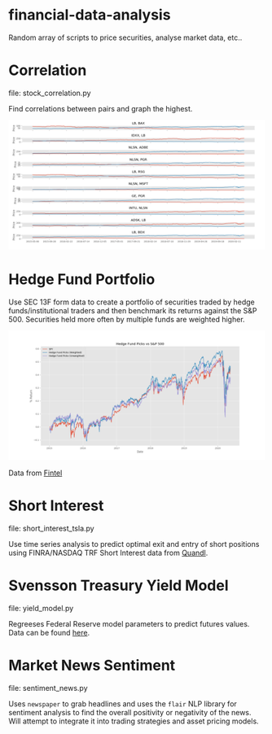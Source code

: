 # financial-data-analysis
Random array of scripts to price securities, analyse market data, etc..

# Correlation
file: stock_correlation.py

Find correlations between pairs and graph the highest.

![](https://github.com/andrew-impell/financial-data-analysis/blob/master/correlations.png)

# Hedge Fund Portfolio

Use SEC 13F form data to create a portfolio of securities traded by hedge funds/institutional traders and then benchmark its returns against the S&P 500. Securities held more often by multiple funds are weighted higher.

![](https://github.com/andrew-impell/financial-data-analysis/blob/master/hedge_fund_picks.png)

Data from [Fintel](https://fintel.io)

# Short Interest
file: short_interest_tsla.py

Use time series analysis to predict optimal exit and entry of short positions using FINRA/NASDAQ TRF Short Interest data from [Quandl](https://quandl.com).

# Svensson Treasury Yield Model
file: yield_model.py

Regreeses Federal Reserve model parameters to predict futures values. Data can be found [here](https://www.federalreserve.gov/data/nominal-yield-curve.htm).

# Market News Sentiment
file: sentiment_news.py

Uses `newspaper` to grab headlines and uses the `flair` NLP library for sentiment analysis to find the overall positivity or negativity of the news. Will attempt to integrate it into trading strategies and asset pricing models.



